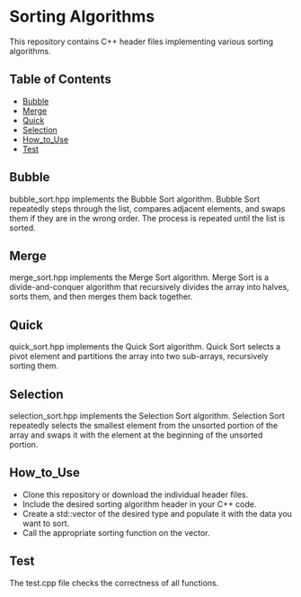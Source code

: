 # Sorting Algorithms
This repository contains C++ header files implementing various sorting algorithms.
## Table of Contents
- [Bubble](Bubble)
- [Merge](#Merge)
- [Quick](#Quick)
- [Selection](#Selection)
- [How_to_Use](#How_to_Use)
- [Test](#Test)

## Bubble
bubble_sort.hpp implements the Bubble Sort algorithm. Bubble Sort repeatedly steps through the list, compares adjacent elements, and swaps them if they are in the wrong order. The process is repeated until the list is sorted.
## Merge
merge_sort.hpp implements the Merge Sort algorithm. Merge Sort is a divide-and-conquer algorithm that recursively divides the array into halves, sorts them, and then merges them back together.
## Quick
quick_sort.hpp implements the Quick Sort algorithm. Quick Sort selects a pivot element and partitions the array into two sub-arrays, recursively sorting them.
## Selection
selection_sort.hpp implements the Selection Sort algorithm. Selection Sort repeatedly selects the smallest element from the unsorted portion of the array and swaps it with the element at the beginning of the unsorted portion.
## How_to_Use
- Clone this repository or download the individual header files.
- Include the desired sorting algorithm header in your C++ code.
- Create a std::vector of the desired type and populate it with the data you want to sort.
- Call the appropriate sorting function on the vector.
## Test
The test.cpp file checks the correctness of all functions.
